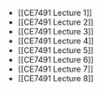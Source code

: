 ---
---
- [[CE7491 Lecture 1]]
- [[CE7491 Lecture 2]]
- [[CE7491 Lecture 3]]
- [[CE7491 Lecture 4]]
- [[CE7491 Lecture 5]]
- [[CE7491 Lecture 6]]
- [[CE7491 Lecture 7]]
- [[CE7491 Lecture 8]]
